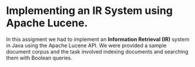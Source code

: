 Implementing an IR System using Apache Lucene.
==========

In this assigment we had to implement an **Information Retrieval (IR)** system in Java using the Apache Lucene API.
We were provided a sample document corpus and the task involved indexing documents and searching them with Boolean queries.

